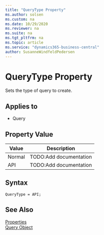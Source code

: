 ```yaml
---
title: "QueryType Property"
ms.author: solsen
ms.custom: na
ms.date: 10/29/2020
ms.reviewer: na
ms.suite: na
ms.tgt_pltfrm: na
ms.topic: article
ms.service: "dynamics365-business-central"
author: SusanneWindfeldPedersen
---
```

[//]: # (START>DO_NOT_EDIT)
[//]: # (IMPORTANT:Do not edit any of the content between here and the END>DO_NOT_EDIT.)
[//]: # (Any modifications should be made in the .xml files in the ModernDev repo.)
# QueryType Property
Sets the type of query to create.

## Applies to
-   Query

## Property Value

|Value|Description|
|-----------|---------------------------------------|
|Normal|TODO:Add documentation|
|API|TODO:Add documentation|
[//]: # (IMPORTANT: END>DO_NOT_EDIT)

## Syntax

```AL
QueryType = API;
```

## See Also  

[Properties](devenv-properties.md)  
[Query Object](../devenv-query-object.md)